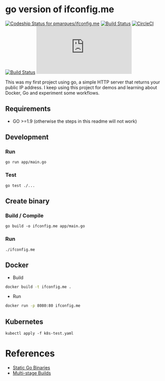 # go version of ifconfig.me

[ ![Codeship Status for pmarques/ifconfig.me](https://app.codeship.com/projects/c20e8030-a444-0135-0d5c-4a334dfc4b25/status?branch=master)](https://app.codeship.com/projects/255019)
[![Build Status](https://pmarques.semaphoreci.com/badges/ifconfig.me/branches/master.svg)](https://pmarques.semaphoreci.com/projects/ifconfig.me)
[![CircleCI](https://circleci.com/gh/pmarques/ifconfig.me.svg?style=svg)](https://circleci.com/gh/pmarques/ifconfig.me)
[![Build Status](https://travis-ci.org/pmarques/ifconfig.me.svg?branch=master)](https://travis-ci.org/pmarques/ifconfig.me)
![Docker Build Status](https://img.shields.io/docker/build/patrickfmarques/ifconfig.me)

This was my first project using go, a simple HTTP server that returns your public IP address.
I keep using this project for demos and learning about Docker, Go and experiment some workflows.

## Requirements

 * GO >=1.9 (otherwise the steps in this readme will not work)

## Development

### Run
```
go run app/main.go
```

### Test

```
go test ./...
```

## Create binary

### Build / Compile
```
go build -o ifconfig.me app/main.go
```

### Run

```
./ifconfig.me
```

## Docker

* Build

```bash
docker build -t ifconfig.me .
```

* Run

```bash
docker run -p 8080:80 ifconfig.me
```

## Kubernetes

```
kubectl apply -f k8s-test.yaml
```

# References

* [Static Go Binaries](https://medium.com/@kelseyhightower/optimizing-docker-images-for-static-binaries-b5696e26eb07)
* [Multi-stage Builds](https://docs.docker.com/engine/userguide/eng-image/multistage-build/#use-multi-stage-builds)
